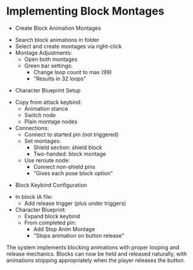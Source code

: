 # Implementing Block Montages

* Create Block Animation Montages
 - Search block animations in folder
 - Select and create montages via right-click
 - Montage Adjustments:
   * Open both montages
   * Green bar settings:
     - Change loop count to max (99)
     - "Results in 32 loops"

* Character Blueprint Setup
 - Copy from attack keybind:
   * Animation stance
   * Switch node
   * Plain montage nodes
 - Connections:
   * Connect to started pin (not triggered)
   * Set montages:
     - Shield section: shield block
     - Two-handed: block montage
   * Use reroute node:
     - Connect non-shield pins
     - "Gives each pose block option"

* Block Keybind Configuration
 - In block IA file:
   * Add release trigger (plus under triggers)
 - Character Blueprint:
   * Expand block keybind
   * From completed pin:
     - Add Stop Anim Montage
     - "Stops animation on button release"

The system implements blocking animations with proper looping and release mechanics. Blocks can now be held and released naturally, with animations stopping appropriately when the player releases the button.
